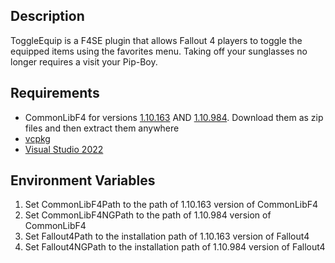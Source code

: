 ## Description
ToggleEquip is a F4SE plugin that allows Fallout 4 players to toggle the equipped items using the favorites menu. Taking off your sunglasses no longer requires a visit your Pip-Boy.

## Requirements
- CommonLibF4 for versions [1.10.163](https://github.com/shad0wshayd3-FO4/CommonLibF4/tree/frozen-1.10.63) AND [1.10.984](https://github.com/shad0wshayd3-FO4/CommonLibF4). Download them as zip files and then extract them anywhere
- [vcpkg](https://github.com/microsoft/vcpkg)
- [Visual Studio 2022](https://visualstudio.microsoft.com/)

## Environment Variables
1. Set CommonLibF4Path to the path of 1.10.163 version of CommonLibF4
2. Set CommonLibF4NGPath to the path of 1.10.984 version of CommonLibF4
3. Set Fallout4Path to the installation path of 1.10.163 version of Fallout4
4. Set Fallout4NGPath to the installation path of 1.10.984 version of Fallout4
